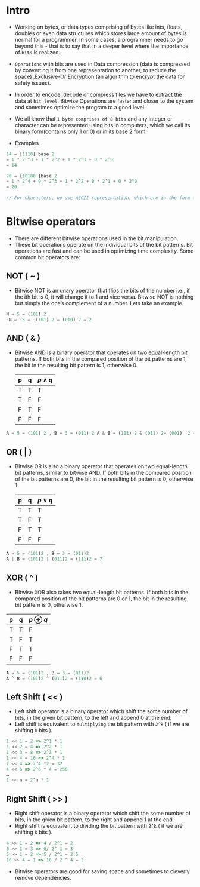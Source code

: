 # Intro
- Working on bytes, or data types comprising of bytes like ints, floats, doubles or even data structures which stores large amount of bytes is normal for a programmer. In some cases, a programmer needs to go beyond this - that is to say that in a deeper level where the importance of `bits` is realized.

- `Operations` with bits are used in Data compression (data is compressed by converting it from one representation to another, to reduce the space) ,Exclusive-Or Encryption (an algorithm to encrypt the data for safety issues).
- In order to encode, decode or compress files we have to extract the data at `bit level`. Bitwise Operations are faster and closer to the system and sometimes optimize the program to a good level.

- We all know that `1 byte comprises of 8 bits` and any integer or character can be represented using bits in computers, which we call its binary form(contains only 1 or 0) or in its base 2 form.

- Examples
```javascript
14 = {1110} base 2
= 1 * 2 ^3 + 1 * 2^2 + 1 * 2^1 + 0 * 2^0
= 14

20 = {10100 }base 2
= 1 * 2^4 + 0 * 2^3 + 1 * 2^2 + 0 * 2^1 + 0 * 2^0
= 20

// For characters, we use ASCII representation, which are in the form of integers which again can be represented using bits as explained above.
```
# Bitwise operators
- There are different bitwise operations used in the bit manipulation.
- These bit operations operate on the individual bits of the bit patterns. Bit operations are fast and can be used in optimizing time complexity. Some common bit operators are:

## NOT ( ~ )
- Bitwise NOT is an unary operator that flips the bits of the number i.e., if the ith bit is 0, it will change it to 1 and vice versa. Bitwise NOT is nothing but simply the one’s complement of a number. Lets take an example.

```javascript
N = 5 = (101) 2
~N = ~5 = ~(101) 2 = (010) 2 = 2
```

## AND ( & )
- Bitwise AND is a binary operator that operates on two equal-length bit patterns. If both bits in the compared position of the bit patterns are 1, the bit in the resulting bit pattern is 1, otherwise 0.

  | p | q | $p\wedge q$ |
  |---|---|-----|
  | T | T | T   |
  | T | F | F   |
  | F | T | F   |
  | F | F | F   |

```javascript
A = 5 = (101) 2 , B = 3 = (011) 2 A & B = (101) 2 & (011) 2= (001)  2 = 1
```
## OR ( | )
- Bitwise OR is also a binary operator that operates on two equal-length bit patterns, similar to bitwise AND. If both bits in the compared position of the bit patterns are 0, the bit in the resulting bit pattern is 0, otherwise 1.

  | p | q | $p\vee q$ |
  |---|---|-----|
  | T | T | T   |
  | T | F | T   |
  | F | T | T   |
  | F | F | F   |

```javascript
A = 5 = (101)2 , B = 3 = (011)2
A | B = (101)2 | (011)2 = (111)2 = 7
```
## XOR ( ^ )
- Bitwise XOR also takes two equal-length bit patterns. If both bits in the compared position of the bit patterns are 0 or 1, the bit in the resulting bit pattern is 0, otherwise 1.

 | p | q | $p\oplus q$ |
  |---|---|-----|
  | T | T | F   |
  | T | F | T   |
  | F | T | T   |
  | F | F | F   |
```javascript
A = 5 = (101)2 , B = 3 = (011)2
A ^ B = (101)2 ^ (011)2 = (110)2 = 6
```

## Left Shift ( << )
- Left shift operator is a binary operator which shift the some number of bits, in the given bit pattern, to the left and append 0 at the end.
- Left shift is equivalent to `multiplying` the bit pattern with `2^k` ( if we are shifting `k` bits ).
```javascript
1 << 1 = 2 => 2^1 * 1
1 << 2 = 4 => 2^2 * 1
1 << 3 = 8 => 2^3 * 1
1 << 4 = 16 => 2^4 * 1
2 << 4 => 2^4 *2 = 32
4 << 6 => 2^6 * 4 = 256
…
1 << n = 2^n * 1
```

## Right Shift ( >> )
- Right shift operator is a binary operator which shift the some number of bits, in the given bit pattern, to the right and append 1 at the end. 
- Right shift is equivalent to dividing the bit pattern with `2^k` ( if we are shifting `k` bits ).

```javascript
4 >> 1 = 2 => 4 / 2^1 = 2
6 >> 1 = 3 => 6/ 2^ 1 = 3
5 >> 1 = 2 => 5 / 2^1 = 2.5
16 >> 4 = 1 => 16 / 2 ^ 4 = 2
```
- Bitwise operators are good for saving space and sometimes to cleverly remove dependencies.
